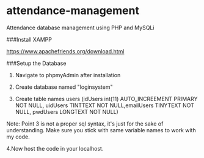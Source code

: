 # attendance-management
Attendance database management using PHP and MySQLi


###Install XAMPP

https://www.apachefriends.org/download.html


###Setup the Database

1. Navigate to phpmyAdmin after installation

2. Create database named "loginsystem"

3. Create table names users (idUsers int(11) AUTO_INCREEMENT PRIMARY NOT NULL, uidUsers TINTTEXT NOT NULL,emailUsers TINYTEXT NOT NULL, pwdUsers LONGTEXT NOT NULL)

Note: Point 3 is not a proper sql syntax, it's just for the sake of understanding. Make sure you stick with same variable names to work with my code.

4.Now host the code in your localhost.
